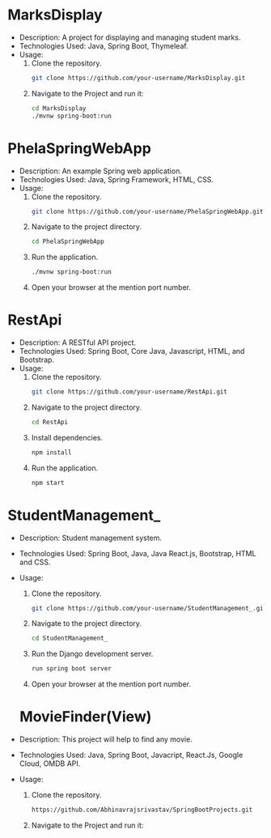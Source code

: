 # MarksDisplay
- Description: A project for displaying and managing student marks.
- Technologies Used: Java, Spring Boot, Thymeleaf.
- Usage:
  1. Clone the repository.
     ```bash
     git clone https://github.com/your-username/MarksDisplay.git
  2. Navigate to the Project and run it:
     ```bash
     cd MarksDisplay
     ./mvnw spring-boot:run

# PhelaSpringWebApp
- Description: An example Spring web application.
- Technologies Used: Java, Spring Framework, HTML, CSS.
- Usage:
  1. Clone the repository.
     ```bash
     git clone https://github.com/your-username/PhelaSpringWebApp.git
  2. Navigate to the project directory.
     ```bash
     cd PhelaSpringWebApp
  3. Run the application.
     ```bash
     ./mvnw spring-boot:run
  4. Open your browser at the mention port number.

# RestApi
- Description: A RESTful API project.
- Technologies Used: Spring Boot, Core Java, Javascript, HTML, and Bootstrap.
- Usage:
  1. Clone the repository.
     ```bash
     git clone https://github.com/your-username/RestApi.git
  2. Navigate to the project directory.
     ```bash
     cd RestApi
  3. Install dependencies.
     ```bash
     npm install
  4. Run the application.
     ```bash
     npm start

# StudentManagement_
- Description: Student management system.
- Technologies Used: Spring Boot, Java, Java React.js, Bootstrap, HTML and CSS.
- Usage:
  1. Clone the repository.
     ```bash
     git clone https://github.com/your-username/StudentManagement_.git
  2. Navigate to the project directory.
     ```bash
     cd StudentManagement_
  3. Run the Django development server.
     ```bash
     run spring boot server
  4. Open your browser at the mention port number.


  # MovieFinder(View)
- Description: This project will help to find any movie.
- Technologies Used: Java, Spring Boot, Javacript, React.Js, Google Cloud, OMDB API.
- Usage:
  1. Clone the repository.
     ```bash
     https://github.com/Abhinavrajsrivastav/SpringBootProjects.git
  2. Navigate to the Project and run it:
     ``` ✨
     
